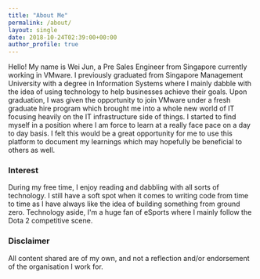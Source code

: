 ```yaml
---
title: "About Me"
permalink: /about/
layout: single
date: 2018-10-24T02:39:00+00:00
author_profile: true
---
```


Hello! My name is Wei Jun, a Pre Sales Engineer from Singapore currently working in VMware. I previously graduated from Singapore Management University with a degree in Information Systems where I mainly dabble with the idea of using technology to help businesses achieve their goals. Upon graduation, I was given the opportunity to join VMware under a fresh graduate hire program which brought me into a whole new world of IT focusing heavily on the IT infrastructure side of things. I started to find myself in a position where I am force to learn at a really face pace on a day to day basis. I felt this would be a great opportunity for me to use this platform to document my learnings which may hopefully be beneficial to others as well.

### Interest
During my free time, I enjoy reading and dabbling with all sorts of technology. I still have a soft spot when it comes to writing code from time to time as I have always like the idea of building something from ground zero. Technology aside, I'm a huge fan of eSports where I mainly follow the Dota 2 competitive scene.

### Disclaimer
All content shared are of my own, and not a reflection and/or endorsement of the organisation I work for.